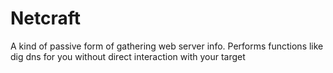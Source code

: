 # Netcraft

A kind of passive form of gathering web server info. Performs functions like dig dns for you without direct interaction with your target
